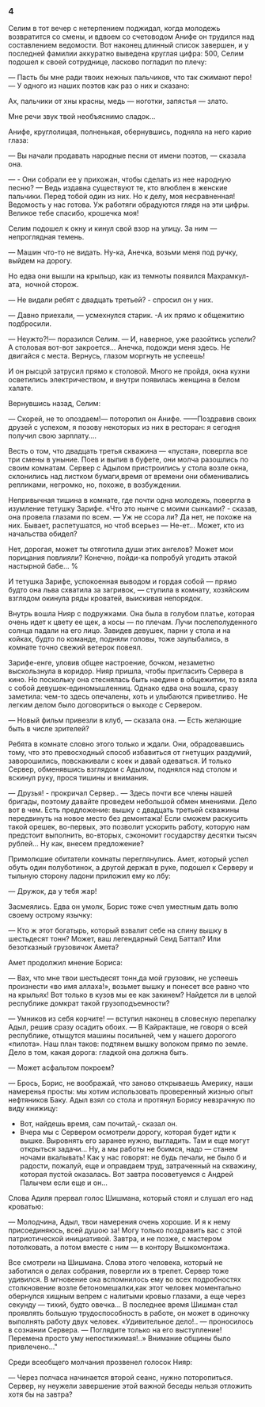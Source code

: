 ### 4

Селим в тот вечер с нетерпением поджидал, когда молодежь возвратится со смены, и вдвоем со счетоводом Анифе он трудился над составлением ведомости.
Вот наконец длинный список завершен, и у последней фамилии аккуратно выведена круглая цифра: 500, Селим подошел к своей сотруднице, ласково погладил по плечу:

— Пасть бы мне ради твоих нежных пальчиков, что так сжимают перо!
— У одного из наших поэтов как раз о них и сказано:

Ах, пальчики от хны красны, медь — ноготки, запястья — злато.

Мне речи звук твой необъяснимо сладок...

Анифе, круглолицая, полненькая, обернувшись, подняла на него карие глаза:

— Вы начали продавать народные песни от имени поэтов, — сказала она.

— - Они собрали ее у прихожан, чтобы сделать из нее народную песню?
— Ведь издавна существуют те, кто влюблен в женские пальчики.
Перед тобой один из них.
Но к делу, моя несравненная!
Ведомость у нас готова.
Уж работяги обрадуются глядя на эти цифры.
Великое тебе спасибо, крошечка моя!

Селим подошел к окну и кинул свой взор на улицу.
За ним — непроглядная темень.

— Машин что-то не видать.
Ну-ка, Анечка, возьми меня под ручку, выйдем на дорогу.

Но едва они вышли на крыльцо, как из темноты появился Махрамкул-ата,  ночной сторож.

— Не видали ребят с двадцать третьей? - спросил он у них.

— Давно приехали, — усмехнулся старик.
-А их прямо к общежитию подбросили.

— Неужто?!— поразился Селим.
— И, наверное, уже разойтись успели?
А столовая вот-вот закроется...
Анечка, подожди меня здесь.
Не двигайся с места.
Вернусь, глазом моргнуть не успеешь!

И он рысцой затрусил прямо к столовой.
Много не пройдя, окна кухни осветились электричеством, и внутри появилась женщина в белом халате.

Вернувшись назад, Селим:

— Скорей, не то опоздаем!— поторопил он Анифе.
——Поздравив своих друзей с успехом, я позову некоторых из них в ресторан: я сегодня получил свою зарплату....

Весть о том, что двадцать третья скважина — «пустая», повергла все три смены в уныние.
Поев и выпив в буфете, они молча разошлись по своим комнатам.
Сервер с Адылом пристроились у стола возле окна, склонились над листком бумаги,время от времени они обменивались репликами, негромко, но, похоже, в возбуждении.

Непривычная тишина в комнате, где почти одна молодежь, повергла в изумление тетушку Зарифе.
«Что это нынче с моими сынками? - сказав, она провела глазами по всем.
— Уж не ссора ли?
Да нет, не похоже на них.
Бывает, распетушатся, но чтоб всерьез — Не-ет...
Может, кто из начальства обидел?

Нет, дорогая, может ты отяготила души этих ангелов?
Может мои порицания повлияли?
Конечно, пойди-ка попробуй угодить этакой настырной бабе...
%

И тетушка Зарифе, успокоенная выводом и гордая собой — прямо будто она льва схватила за загривок, — ступила в комнату, хозяйским взглядом окинула ряды кроватей, выискивая непорядок.

Внутрь вошла Нияр с подружками.
Она была в голубом платье, которая очень идет к цвету ее щек, а косы — по плечам.
Лучи послеполуденного солнца падали на его лицо.
Завидев девушек, парни у стола и на койках, будто по команде, подняли головы, тоже заулыбались, в комнате точно свежий ветерок повеял.

Зарифе-енге, уловив общее настроение, бочком, незаметно выскользнула в коридор.
Нияр пришла, чтобы пригласить Сервера в кино.
Но поскольку она стеснялась быть наедине в общежитии, то взяла с собой девушек-единомышленниц.
Однако едва она вошла, сразу заметила: чем-то здесь опечалены, хоть и улыбаются приветливо.
Не легким делом было договориться о выходе с Сервером.

— Новый фильм привезли в клуб, — сказала она.
— Есть желающие быть в числе зрителей?

Ребята в комнате словно этого только и ждали.
Они, обрадовавшись тому, что это превосходный способ избавиться от гнетущих раздумий, заворошились, повскакивали с коек и давай одеваться.
И только Сервер, обменявшись взглядом с Адылом, поднялся над столом и вскинул руку, прося тишины и внимания.

— Друзья! - прокричал Сервер..
— Здесь почти все члены нашей бригады, поэтому давайте проведем небольшой обмен мнениями.
Дело вот в чем.
Есть предложение: вышку с двадцать третьей скважины передвинуть на новое место без демонтажа!
Если сможем раскусить такой орешек, во-первых, это позволит ускорить работу, которую нам предстоит выполнить, во-вторых, сэкономит государству десятки тысяч рублей...
Ну как, внесем предложение?

Примолкшие обитатели комнаты переглянулись.
Амет, который успел обуть один полуботинок, а другой держал в руке, подошел к Серверу и тыльную сторону ладони приложил ему ко лбу:

— Дружок, да у тебя жар!

Засмеялись.
Едва он умолк, Борис тоже счел уместным дать волю своему острому язычку:

— Кто ж этот богатырь, который взвалит себе на спину вышку в шестьдесят тонн?
Может, ваш легендарный Сеид Баттал?
Или безотказный грузовичок Амета?

Амет продолжил мнение Бориса:

— Вах, что мне твои шестьдесят тонн,да мой грузовик, не успеешь произнести «во имя аллаха!», возьмет вышку и понесет все равно что на крыльях!
Вот только в кузов мы ее как закинем?
Найдется ли в целой республике домкрат такой грузоподъемности?

— Умников из себя корчите! — вступил наконец в словесную перепалку Адыл, решив сразу осадить обоих.
— В Кайракташе, не говоря о всей республике, отыщутся машины посильней, чем у нашего дорогого «пилота».
Наш план таков: подтянем вышку волоком прямо по земле.
Дело в том, какая дорога: гладкой она должна быть.

— Может асфальтом покроем?

— Брось, Борис, не воображай, что заново открываешь Америку, наши намеренья просты: мы хотим использовать проверенный жизнью опыт нефтяников Баку.
Адыл взял со стола и протянул Борису невзрачную по виду книжицу:
- Вот, найдешь время, сам почитай,- сказал он.
- Вчера мы с Сервером осмотрели дорогу, которая будет идти к вышке.
Выровнять его заранее нужно, выгладить.
Там и еще могут открыться задачи...
Ну, а мы работы не боимся, надо — станем ночами вкалывать!
Как у нас говорят: не будь печали, не было б и радости, пожалуй, еще и оправдаем труд, затраченный на скважину, которая пустой оказалась.
Вот завтра посоветуемся с Андрей Палычем если еще и он...

Слова Адиля прервал голос Шишмана, который стоял и слушал его над кроватью:

— Молодчина, Адыл, твои намерения очень хорошие.
И я к нему присоединяюсь, всей душою за!
Могу только поздравить вас с этой патриотической инициативой.
Завтра, и не позже, с мастером потолковать, а потом вместе с ним — в контору Вышкомонтажа.

Все смотрели на Шишмана.
Слова этого человека, который не заботился о делах собрания, повергли их в трепет.
Сервер тоже удивился.
В мгновение ока вспомнилось ему во всех подробностях столкновение возле бетономешалки,как этот человек моментально обернулся хищным вепрем с налитыми кровыо глазами, а еще через секунду — тихий, будто овечка...
В последнее время Шишман стал проявлять большую трудоспособность в работе, он может в одиночку выполнять работу двух человек.
«Удивительное дело!.. — проносилось в сознании Сервера.
— Поглядите только на его выступление!
Перемена просто уму непостижимая!..»
Внимание общины было привлечено..."

Среди всеобщего молчания прозвенел голосок Нияр:

— Через полчаса начинается второй сеанс, нужно поторопиться.
Сервер, ну неужели завершение этой важной беседы нельзя отложить хотя бы на завтра?
